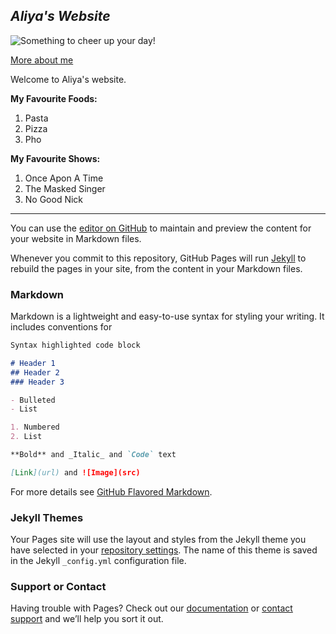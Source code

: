 ## _Aliya's Website_
![Something to cheer up your day!](https://df2sm3urulav.cloudfront.net/tenants/oa/uploads/images/775000-779999/779782/5cc84be8b83c7.png)

[More about me](about)


Welcome to Aliya's website.  


**My Favourite Foods:**
1. Pasta
2. Pizza
3. Pho

**My Favourite Shows:**
1. Once Apon A Time
2. The Masked Singer
3. No Good Nick






------------------------------------------------------

You can use the [editor on GitHub](https://github.com/CrystalRose195/CrystalRose195.github.io/edit/master/README.md) to maintain and preview the content for your website in Markdown files.

Whenever you commit to this repository, GitHub Pages will run [Jekyll](https://jekyllrb.com/) to rebuild the pages in your site, from the content in your Markdown files.

### Markdown

Markdown is a lightweight and easy-to-use syntax for styling your writing. It includes conventions for

```markdown
Syntax highlighted code block

# Header 1
## Header 2
### Header 3

- Bulleted
- List

1. Numbered
2. List

**Bold** and _Italic_ and `Code` text

[Link](url) and ![Image](src)
```

For more details see [GitHub Flavored Markdown](https://guides.github.com/features/mastering-markdown/).

### Jekyll Themes

Your Pages site will use the layout and styles from the Jekyll theme you have selected in your [repository settings](https://github.com/CrystalRose195/CrystalRose195.github.io/settings). The name of this theme is saved in the Jekyll `_config.yml` configuration file.

### Support or Contact

Having trouble with Pages? Check out our [documentation](https://help.github.com/categories/github-pages-basics/) or [contact support](https://github.com/contact) and we’ll help you sort it out.
